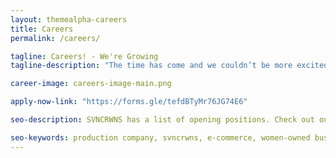 ```yaml
---
layout: themealpha-careers
title: Careers
permalink: /careers/

tagline: Careers! - We're Growing
tagline-description: "The time has come and we couldn’t be more excited to expand on our talent and company.  We’re looking for women artists in tech, design and media who are passionate about supporting other women artists and entrepreneurs.  Join our team, check out the open positions below."

career-image: careers-image-main.png

apply-now-link: "https://forms.gle/tefdBTyMr76JG74E6"

seo-description: SVNCRWNS has a list of opening positions. Check out our Careers page. Apply today.

seo-keywords: production company, svncrwns, e-commerce, women-owned businesses, photography, consulting, business operations, videography, pop-up installation, pop-up shop, exhibitions, films, documentaries, special projects, black women artists, black women in business
---
```


